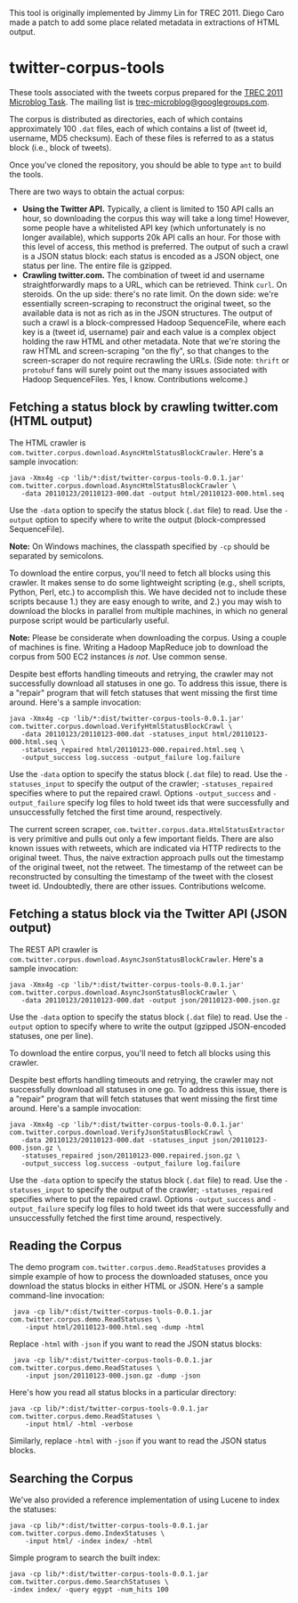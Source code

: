 This tool is originally implemented by Jimmy Lin for TREC 2011. Diego Caro made a patch to add some place related metadata in extractions of HTML output. 

twitter-corpus-tools
====================

These tools associated with the tweets corpus prepared for the [TREC 2011 Microblog Task](https://sites.google.com/site/microblogtrack/). The mailing list is [ trec-microblog@googlegroups.com](http://groups.google.com/group/trec-microblog).

The corpus is distributed as directories, each of which contains approximately 100 `.dat` files, each of which contains a list of (tweet id, username, MD5 checksum). Each of these files is referred to as a status block (i.e., block of tweets).

Once you've cloned the repository, you should be able to type `ant` to build the tools.

There are two ways to obtain the actual corpus:

- **Using the Twitter API.** Typically, a client is limited to 150 API calls an hour, so downloading the corpus this way will take a long time! However, some people have a whitelisted API key (which unfortunately is no longer available), which supports 20k API calls an hour. For those with this level of access, this method is preferred. The output of such a crawl is a JSON status block: each status is encoded as a JSON object, one status per line. The entire file is gzipped. 
- **Crawling twitter.com.** The combination of tweet id and username straightforwardly maps to a URL, which can be retrieved. Think `curl`. On steroids. On the up side: there's no rate limit. On the down side: we're essentially screen-scraping to reconstruct the original tweet, so the available data is not as rich as in the JSON structures. The output of such a crawl is a block-compressed Hadoop SequenceFile, where each key is a (tweet id, username) pair and each value is a complex object holding the raw HTML and other metadata. Note that we're storing the raw HTML and screen-scraping "on the fly", so that changes to the screen-scraper do not require recrawling the URLs. (Side note: `thrift` or `protobuf` fans will surely point out the many issues associated with Hadoop SequenceFiles. Yes, I know. Contributions welcome.)

Fetching a status block by crawling twitter.com (HTML output)
-------------------------------------------------------------

The HTML crawler is `com.twitter.corpus.download.AsyncHtmlStatusBlockCrawler`. Here's a sample invocation:

    java -Xmx4g -cp 'lib/*:dist/twitter-corpus-tools-0.0.1.jar' com.twitter.corpus.download.AsyncHtmlStatusBlockCrawler \
       -data 20110123/20110123-000.dat -output html/20110123-000.html.seq

Use the `-data` option to specify the status block (`.dat` file) to read. Use the `-output` option to specify where to write the output (block-compressed SequenceFile).

**Note:** On Windows machines, the classpath specified by `-cp` should be separated by semicolons.

To download the entire corpus, you'll need to fetch all blocks using this crawler. It makes sense to do some lightweight scripting (e.g., shell scripts, Python, Perl, etc.) to accomplish this. We have decided not to include these scripts because 1.) they are easy enough to write, and 2.) you may wish to download the blocks in parallel from multiple machines, in which no general purpose script would be particularly useful.

**Note:** Please be considerate when downloading the corpus. Using a couple of machines is fine. Writing a Hadoop MapReduce job to download the corpus from 500 EC2 instances _is not_. Use common sense.

Despite best efforts handling timeouts and retrying, the crawler may not successfully download all statuses in one go. To address this issue, there is a "repair" program that will fetch statuses that went missing the first time around. Here's a sample invocation:

    java -Xmx4g -cp 'lib/*:dist/twitter-corpus-tools-0.0.1.jar' com.twitter.corpus.download.VerifyHtmlStatusBlockCrawl \
       -data 20110123/20110123-000.dat -statuses_input html/20110123-000.html.seq \
       -statuses_repaired html/20110123-000.repaired.html.seq \
       -output_success log.success -output_failure log.failure

Use the `-data` option to specify the status block (`.dat` file) to read. Use the `-statuses_input` to specify the output of the crawler; `-statuses_repaired` specifies where to put the repaired crawl. Options `-output_success` and `-output_failure` specify log files to hold tweet ids that were successfully and unsuccessfully fetched the first time around, respectively.

The current screen scraper, `com.twitter.corpus.data.HtmlStatusExtractor` is very primitive and pulls out only a few important fields. There are also known issues with retweets, which are indicated via HTTP redirects to the original tweet. Thus, the naive extraction approach pulls out the timestamp of the original tweet, not the retweet. The timestamp of the retweet can be reconstructed by consulting the timestamp of the tweet with the closest tweet id. Undoubtedly, there are other issues. Contributions welcome.


Fetching a status block via the Twitter API (JSON output)
--------------------------------------------------------

The REST API crawler is `com.twitter.corpus.download.AsyncJsonStatusBlockCrawler`. Here's a sample invocation:

    java -Xmx4g -cp 'lib/*:dist/twitter-corpus-tools-0.0.1.jar' com.twitter.corpus.download.AsyncJsonStatusBlockCrawler \
       -data 20110123/20110123-000.dat -output json/20110123-000.json.gz

Use the `-data` option to specify the status block (`.dat` file) to read. Use the `-output` option to specify where to write the output (gzipped JSON-encoded statuses, one per line).

To download the entire corpus, you'll need to fetch all blocks using this crawler.

Despite best efforts handling timeouts and retrying, the crawler may not successfully download all statuses in one go. To address this issue, there is a "repair" program that will fetch statuses that went missing the first time around. Here's a sample invocation:

    java -Xmx4g -cp 'lib/*:dist/twitter-corpus-tools-0.0.1.jar' com.twitter.corpus.download.VerifyJsonStatusBlockCrawl \
       -data 20110123/20110123-000.dat -statuses_input json/20110123-000.json.gz \
       -statuses_repaired json/20110123-000.repaired.json.gz \
       -output_success log.success -output_failure log.failure

Use the `-data` option to specify the status block (`.dat` file) to read. Use the `-statuses_input` to specify the output of the crawler; `-statuses_repaired` specifies where to put the repaired crawl. Options `-output_success` and `-output_failure` specify log files to hold tweet ids that were successfully and unsuccessfully fetched the first time around, respectively.


Reading the Corpus
------------------

The demo program `com.twitter.corpus.demo.ReadStatuses` provides a simple example of how to process the downloaded statuses, once you download the status blocks in either HTML or JSON. Here's a sample command-line invocation:

     java -cp lib/*:dist/twitter-corpus-tools-0.0.1.jar com.twitter.corpus.demo.ReadStatuses \
        -input html/20110123-000.html.seq -dump -html

Replace `-html` with `-json` if you want to read the JSON status blocks:

     java -cp lib/*:dist/twitter-corpus-tools-0.0.1.jar com.twitter.corpus.demo.ReadStatuses \
        -input json/20110123-000.json.gz -dump -json

Here's how you read all status blocks in a particular directory:

    java -cp lib/*:dist/twitter-corpus-tools-0.0.1.jar com.twitter.corpus.demo.ReadStatuses \
        -input html/ -html -verbose

Similarly, replace `-html` with `-json` if you want to read the JSON status blocks.


Searching the Corpus
--------------------

We've also provided a reference implementation of using Lucene to index the statuses:

    java -cp lib/*:dist/twitter-corpus-tools-0.0.1.jar com.twitter.corpus.demo.IndexStatuses \
        -input html/ -index index/ -html

Simple program to search the built index:

    java -cp lib/*:dist/twitter-corpus-tools-0.0.1.jar com.twitter.corpus.demo.SearchStatuses \
    -index index/ -query egypt -num_hits 100
